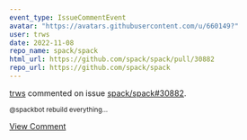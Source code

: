 ```yaml
---
event_type: IssueCommentEvent
avatar: "https://avatars.githubusercontent.com/u/660149?"
user: trws
date: 2022-11-08
repo_name: spack/spack
html_url: https://github.com/spack/spack/pull/30882
repo_url: https://github.com/spack/spack
---
```


<a href='https://github.com/trws' target='_blank'>trws</a> commented on issue <a href='https://github.com/spack/spack/pull/30882' target='_blank'>spack/spack#30882</a>.

<small>@spackbot rebuild everything...</small>

<a href='https://github.com/spack/spack/pull/30882' target='_blank'>View Comment</a>